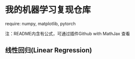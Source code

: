 # 我的机器学习复现仓库
require: numpy, matplotlib, pytorch

注：README内含有公式，可通过插件Github with MathJax 查看
## 线性回归(Linear Regression)

